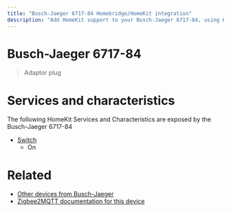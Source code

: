 ```yaml
---
title: "Busch-Jaeger 6717-84 Homebridge/HomeKit integration"
description: "Add HomeKit support to your Busch-Jaeger 6717-84, using Homebridge, Zigbee2MQTT and homebridge-z2m."
---
```

<!---
This file has been GENERATED using src/docgen/docgen.ts
DO NOT EDIT THIS FILE MANUALLY!
-->
# Busch-Jaeger 6717-84
> Adaptor plug


# Services and characteristics
The following HomeKit Services and Characteristics are exposed by
the Busch-Jaeger 6717-84

* [Switch](../../switch.md)
  * On


# Related
* [Other devices from Busch-Jaeger](../index.md#busch-jaeger)
* [Zigbee2MQTT documentation for this device](https://www.zigbee2mqtt.io/devices/6717-84.html)